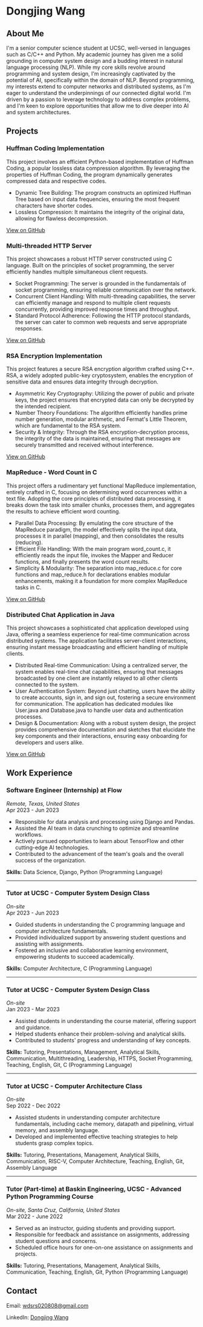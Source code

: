 # Dongjing Wang

## About Me

I'm a senior computer science student at UCSC, well-versed in languages such as C/C++ and Python. My academic journey has given me a solid grounding in computer system design and a budding interest in natural language processing (NLP). While my core skills revolve around programming and system design, I'm increasingly captivated by the potential of AI, specifically within the domain of NLP. Beyond programming, my interests extend to computer networks and distributed systems, as I'm eager to understand the underpinnings of our connected digital world. I'm driven by a passion to leverage technology to address complex problems, and I'm keen to explore opportunities that allow me to dive deeper into AI and system architectures.

## Projects

### Huffman Coding Implementation

This project involves an efficient Python-based implementation of Huffman Coding, a popular lossless data compression algorithm. By leveraging the properties of Huffman Coding, the program dynamically generates compressed data and respective codes.

- Dynamic Tree Building: The program constructs an optimized Huffman Tree based on input data frequencies, ensuring the most frequent characters have shorter codes.
- Lossless Compression: It maintains the integrity of the original data, allowing for flawless decompression.

[View on GitHub](https://github.com/MonsterBlue01/Huffman-Coding)

### Multi-threaded HTTP Server

This project showcases a robust HTTP server constructed using C language. Built on the principles of socket programming, the server efficiently handles multiple simultaneous client requests.

- Socket Programming: The server is grounded in the fundamentals of socket programming, ensuring reliable communication over the network.
- Concurrent Client Handling: With multi-threading capabilities, the server can efficiently manage and respond to multiple client requests concurrently, providing improved response times and throughput.
- Standard Protocol Adherence: Following the HTTP protocol standards, the server can cater to common web requests and serve appropriate responses.

[View on GitHub](https://github.com/MonsterBlue01/Multithread-HTTP-server)

### RSA Encryption Implementation

This project features a secure RSA encryption algorithm crafted using C++. RSA, a widely adopted public-key cryptosystem, enables the encryption of sensitive data and ensures data integrity through decryption.

- Asymmetric Key Cryptography: Utilizing the power of public and private keys, the project ensures that encrypted data can only be decrypted by the intended recipient.
- Number Theory Foundations: The algorithm efficiently handles prime number generation, modular arithmetic, and Fermat's Little Theorem, which are fundamental to the RSA system.
- Security & Integrity: Through the RSA encryption-decryption process, the integrity of the data is maintained, ensuring that messages are securely transmitted and received without interference.

[View on GitHub](https://github.com/MonsterBlue01/RSA-Encryption-Algorithm)

### MapReduce - Word Count in C

This project offers a rudimentary yet functional MapReduce implementation, entirely crafted in C, focusing on determining word occurrences within a text file. Adopting the core principles of distributed data processing, it breaks down the task into smaller chunks, processes them, and aggregates the results to achieve efficient word counting.

- Parallel Data Processing: By emulating the core structure of the MapReduce paradigm, the model effectively splits the input data, processes it in parallel (mapping), and then consolidates the results (reducing).
- Efficient File Handling: With the main program word_count.c, it efficiently reads the input file, invokes the Mapper and Reducer functions, and finally presents the word count results.
- Simplicity & Modularity: The separation into map_reduce.c for core functions and map_reduce.h for declarations enables modular enhancements, making it a foundation for more complex MapReduce tasks in C.

[View on GitHub](https://github.com/MonsterBlue01/Map-Reduce)

### Distributed Chat Application in Java

This project showcases a sophisticated chat application developed using Java, offering a seamless experience for real-time communication across distributed systems. The application facilitates server-client interactions, ensuring instant message broadcasting and efficient handling of multiple clients.

- Distributed Real-time Communication: Using a centralized server, the system enables real-time chat capabilities, ensuring that messages broadcasted by one client are instantly relayed to all other clients connected to the system.
- User Authentication System: Beyond just chatting, users have the ability to create accounts, sign in, and sign out, fostering a secure environment for communication. The application has dedicated modules like User.java and Database.java to handle user data and authentication processes.
- Design & Documentation: Along with a robust system design, the project provides comprehensive documentation and sketches that elucidate the key components and their interactions, ensuring easy onboarding for developers and users alike.

[View on GitHub](https://github.com/MonsterBlue01/Distributed-Chat-Application)

## Work Experience

### **Software Engineer (Internship) at Flow**
*Remote, Texas, United States*  
Apr 2023 - Jun 2023
- Responsible for data analysis and processing using Django and Pandas.
- Assisted the AI team in data crunching to optimize and streamline workflows.
- Actively pursued opportunities to learn about TensorFlow and other cutting-edge AI technologies.
- Contributed to the advancement of the team's goals and the overall success of the organization.
  
**Skills:** Data Science, Django, Python (Programming Language)

---

### **Tutor at UCSC - Computer System Design Class**
*On-site*  
Apr 2023 - Jun 2023
- Guided students in understanding the C programming language and computer architecture fundamentals.
- Provided individualized support by answering student questions and assisting with assignments.
- Fostered an inclusive and collaborative learning environment, empowering students to succeed academically.

**Skills:** Computer Architecture, C (Programming Language)

---

### **Tutor at UCSC - Computer System Design Class**
*On-site*  
Jan 2023 - Mar 2023
- Assisted students in understanding the course material, offering support and guidance.
- Helped students enhance their problem-solving and analytical skills.
- Contributed to students' progress and understanding of key concepts.

**Skills:** Tutoring, Presentations, Management, Analytical Skills, Communication, Multithreading, Leadership, HTTPS, Socket Programming, Teaching, English, Git, C (Programming Language)

---

### **Tutor at UCSC - Computer Architecture Class**
*On-site*  
Sep 2022 - Dec 2022
- Assisted students in understanding computer architecture fundamentals, including cache memory, datapath and pipelining, virtual memory, and assembly language.
- Developed and implemented effective teaching strategies to help students grasp complex topics.

**Skills:** Tutoring, Presentations, Management, Analytical Skills, Communication, RISC-V, Computer Architecture, Teaching, English, Git, Assembly Language

---

### **Tutor (Part-time) at Baskin Engineering, UCSC - Advanced Python Programming Course**
*On-site, Santa Cruz, California, United States*  
Mar 2022 - June 2022
- Served as an instructor, guiding students and providing support.
- Responsible for feedback and assistance on assignments, addressing student questions and concerns.
- Scheduled office hours for one-on-one assistance on assignments and projects.

**Skills:** Tutoring, Presentations, Management, Analytical Skills, Communication, Teaching, English, Git, Python (Programming Language)

## Contact

Email: [wdsrs020808@gmail.com](mailto:wdsrs020808@gmail.com)

LinkedIn: [Dongjing Wang](https://www.linkedin.com/in/dongjing-wang/)
